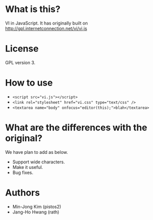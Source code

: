 # What is this? 

VI in JavaScript. 
It has originally built on http://gpl.internetconnection.net/vi/vi.js 

# License

GPL version 3. 

# How to use

* `<script src="vi.js"></script>`
* `<link rel="stylesheet" href="vi.css" type="text/css" />`
* `<textarea name="body" onfocus="editor(this);">blah</textarea>` 

# What are the differences with the original?

We have plan to add as below. 

* Support wide characters.
* Make it useful. 
* Bug fixes.

# Authors 

* Min-Jong Kim (pistos2) 
* Jang-Ho Hwang (rath) 

